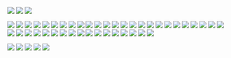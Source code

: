 ![](https://drive.google.com/uc?id=12ZKz9OVdpoYQZQz6yPrV3_29uEQbSeXR)
![](https://drive.google.com/uc?id=12E2ZD0AZD8uinZgsZ4v3PV8U770YoDq6) 
![](https://drive.google.com/uc?id=1-U8SHobgst-8Juu3oLR_OcPqBJ_iDliR)

![](https://drive.google.com/uc?id=1-oEoGlO8H5G4PM9PuhgSmAesvFRZuwNe) 
![](https://drive.google.com/uc?id=1-nvRww9oHe34Yt5GJxXfCB_XgFBDIBGp) 
![](https://drive.google.com/uc?id=1-j_-kSlBGMMLb9fkZWSLJV87tU5d495d) 
![](https://drive.google.com/uc?id=11x1FTARWgz86K7v4BZI1zRjs9kQWe1AT)
![](https://drive.google.com/uc?id=11Eb90QyCPHp1zkbhVuP2QrasrBWVFcht) 
![](https://drive.google.com/uc?id=122ZCr1WD5CPex1fNS2t-49MLO0kf-lzx) 
![](https://drive.google.com/uc?id=11_d4TOKoeepf2Yt0vCM3MvDUgPITe7le) 
![](https://drive.google.com/uc?id=11OeaS5_8b_L1QqXAM0AXKoYU3wDPnk3w) 
![](https://drive.google.com/uc?id=12IfR-5xX4wlJlRdkyXpTiFwJP6gfgSvS)
![](https://drive.google.com/uc?id=12DJMcqDqalxL0HPV_-Ih7jIQ1gR5Fwp0) 
![](https://drive.google.com/uc?id=12495_OgYXS4pTE4nOa0onzulPZnnYbHb) 
![](https://drive.google.com/uc?id=10u9hmjxyjRIbdZMXcGWida0CkaDqboIW) 
![](https://drive.google.com/uc?id=12LOYxBq2QYVhAnM7sVReEaR4mFAgpScR) 
![](https://drive.google.com/uc?id=1268O3a2_Xa-QG7-i2xOi1txXlPV6OaRe) 
![](https://drive.google.com/uc?id=12Mwu3hQnSk93eStbG-qU4HaDlrzpTWMI) 
![](https://drive.google.com/uc?id=12LSVupzjhrIdfMR85AHauAQAHxQ_hwFD) 
![](https://drive.google.com/uc?id=10w2x4KJhClzR4vRuABvc48rcQLtoRmJv) 
![](https://drive.google.com/uc?id=111b1KoPzeWUzFi3RX_0jISwNw9vYXgk0) 
![](https://drive.google.com/uc?id=11EEU_sBSdtrOhLcKSFTvLywveC5dBiRg) 
![](https://drive.google.com/uc?id=11ryWnga_2Tz2HfM6dDepIf5ou6LDnHSF) 
![](https://drive.google.com/uc?id=11sF6cvZdd9b6rAgRgnDTLREtNnCgPTJa)
![](https://drive.google.com/uc?id=11Ft_qS5Tx9UX1Il9fBN9BX7GpwjMAjmn) 
![](https://drive.google.com/uc?id=11xabTsP01y4nAFqq7Yod5-n3HR1Drh2I) 
![](https://drive.google.com/uc?id=11K0kGAwW4U-JoP_isL5i8d4-zgjfV69x) 
![](https://drive.google.com/uc?id=11gPX--wDFCKqUn4do7M9DbUS3n_34RMv)
![](https://drive.google.com/uc?id=12jU3C6vMLfl5gdKdK3mGkvNaZbDbvmtQ) 
![](https://drive.google.com/uc?id=13Atq59FpNE7UARRdij3yuKGjrkwiL68Z) 
![](https://drive.google.com/uc?id=12yVWs673n3snmAwt6uus8IDWShMOQ7M8) 
![](https://drive.google.com/uc?id=12FGSaU76Mrn9aBmQYw3JqsIs3Q55VPZs) 
![](https://drive.google.com/uc?id=11I7FRoBeOW8Wp6xVkPhLaqIlReZeT7Xn) 
![](https://drive.google.com/uc?id=13-WJvaJUxofwGApUmrPQRwzgVjPq3Qos) 
![](https://drive.google.com/uc?id=13Co1todmFjJprMfEJc-xP8GBPYYHkdLY) 
![](https://drive.google.com/uc?id=12xDHlN-c93AEeXXJXr4pkJcEIdexHZgW) 
![](https://drive.google.com/uc?id=12idG4q-EWhIU2Y2__1S9AUhZxhlvetbH) 
![](https://drive.google.com/uc?id=12qbk-aA4iaYhxnCFUGnIZ84awmIZQkE1) 
![](https://drive.google.com/uc?id=130VuhoZx5LhBBti7RJQImwFYYW0QDoOh) 
![](https://drive.google.com/uc?id=11UKJ254Z4r4vJZt6rW8gtfLY-yK_NXur) 
![](https://drive.google.com/uc?id=12-Y1TFtwWzDPaF7pUKJCCFdK68mQqfSX) 
![](https://drive.google.com/uc?id=12i1Z7zwSNSccdkihQx1e99TZ6w2YzNpG) 
![](https://drive.google.com/uc?id=11qbj_krzYyp3oTKAALQybuEiK4ImQPJz) 
![](https://drive.google.com/uc?id=134e5qwd4g8GDTHPNvqf4DjhrryEibpbN) 
![](https://drive.google.com/uc?id=133HNQT1R6Y1zTlzZwvnu6go2W4ipirHC) 

![](https://drive.google.com/uc?id=118MiHl9EKYfgF3qN_Rns-VSpuwaWOVLJ) 
![](https://drive.google.com/uc?id=1-g_Q2GAURrtEkZXaF1EZEUucpQyc7bdv)
![](https://drive.google.com/uc?id=13DG-V_yed4WdqHx-q2bWt481DHPWDi-D) 
![](https://drive.google.com/uc?id=13F8mWYx60i4zO2_rfQUrPtHDnqbv-Xh7) 
![](https://drive.google.com/uc?id=13F7hnPy6HQwKpzkIOpP_DdnOU1WyXS5b) 
